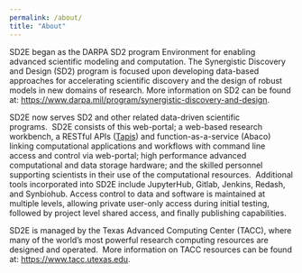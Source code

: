 ```yaml
---
permalink: /about/
title: "About"
---
```


SD2E began as the DARPA SD2 program Environment for enabling advanced scientific modeling and computation. The Synergistic Discovery and Design (SD2) program is focused upon developing data-based approaches for accelerating scientific discovery and the design of robust models in new domains of research. More information on SD2 can be found at: https://www.darpa.mil/program/synergistic-discovery-and-design.

SD2E now serves SD2 and other related data-driven scientific programs.  SD2E consists of this web-portal; a web-based research workbench, a RESTful APIs ([Tapis](https://tapis-project.org/)) and function-as-a-service (Abaco) linking computational applications and workflows with command line access and control via web-portal; high performance advanced computational and data storage hardware; and the skilled personnel supporting scientists in their use of the computational resources.  Additional tools incorporated into SD2E include JupyterHub, Gitlab, Jenkins, Redash, and Synbiohub. Access control to data and software is maintained at multiple levels, allowing private user-only access during initial testing, followed by project level shared access, and finally publishing capabilities.

SD2E is managed by the Texas Advanced Computing Center (TACC), where many of the world’s most powerful research computing resources are designed and operated.  More information on TACC resources can be found at: https://www.tacc.utexas.edu.
